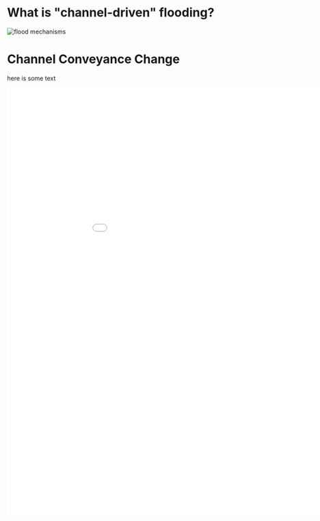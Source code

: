 # What is "channel-driven" flooding?

<img src="https://i.imgur.com/FN0xYpt.png" alt="flood mechanisms"/>

# Channel Conveyance Change

here is some text

<iframe src="channel_change_map.html"
    sandbox="allow-same-origin allow-scripts"
    width="1000"
    height="1000"
    scrolling="yes"
    seamless="seamless"
    frameborder="0">
</iframe>

